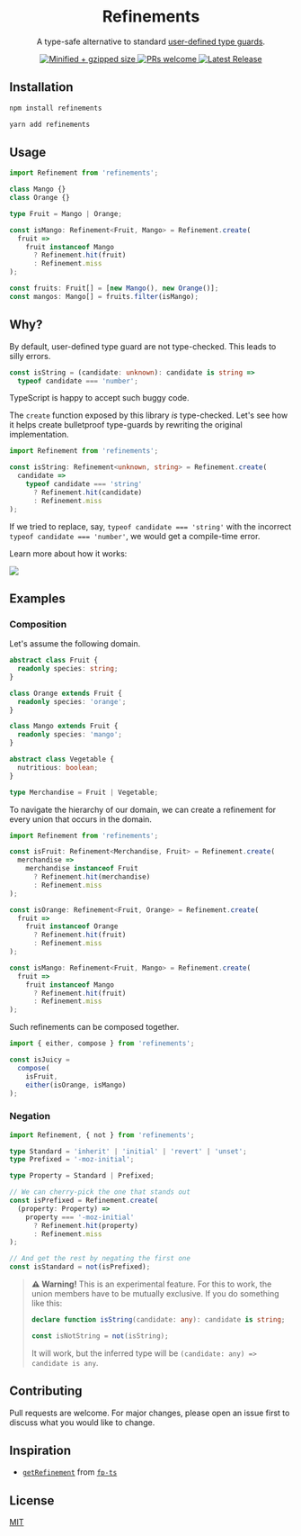 <h1 align="center">Refinements</h1>

<p align="center">A type-safe alternative to standard <a href="https://www.typescriptlang.org/docs/handbook/advanced-types.html#user-defined-type-guards">user-defined type guards</a>. </p>

<p align="center">
  <a href="Bundle size">
    <img alt="Minified + gzipped size" src="https://img.shields.io/bundlephobia/minzip/refinements?label=minified%20%2B%20gzipped&style=flat-square">
  </a>
  <a href="CONTRIBUTING.md">
    <img alt="PRs welcome" src="https://img.shields.io/badge/PRs-welcome-green.svg?style=flat-square">
  </a>
  <a href="https://www.npmjs.com/package/refinements">
    <img alt="Latest Release" src="https://img.shields.io/npm/v/refinements.svg?label=npm%40latest&style=flat-square">
  </a>
</p>

## Installation

```bash
npm install refinements
```

```bash
yarn add refinements
```

## Usage

<!-- prettier-ignore-start -->

```typescript
import Refinement from 'refinements';

class Mango {}
class Orange {}

type Fruit = Mango | Orange;

const isMango: Refinement<Fruit, Mango> = Refinement.create(
  fruit =>
    fruit instanceof Mango
      ? Refinement.hit(fruit)
      : Refinement.miss
);

const fruits: Fruit[] = [new Mango(), new Orange()];
const mangos: Mango[] = fruits.filter(isMango);
```

<!-- prettier-ignore-end -->

## Why?

By default, user-defined type guard are not type-checked. This leads to silly errors.

```typescript
const isString = (candidate: unknown): candidate is string =>
  typeof candidate === 'number';
```

TypeScript is happy to accept such buggy code.

The `create` function exposed by this library _is_ type-checked. Let's see how it helps create bulletproof type-guards by rewriting the original implementation.

<!-- prettier-ignore-start -->

```typescript
import Refinement from 'refinements';

const isString: Refinement<unknown, string> = Refinement.create(
  candidate =>
    typeof candidate === 'string'
      ? Refinement.hit(candidate)
      : Refinement.miss
);
```
<!-- prettier-ignore-end -->

If we tried to replace, say, `typeof candidate === 'string'` with the incorrect `typeof candidate === 'number'`, we would get a compile-time error.

Learn more about how it works:

[![](https://img.youtube.com/vi/StyKp5dgN_Y/0.jpg)](http://www.youtube.com/watch?v=StyKp5dgN_Y 'Karol Majewski — “Who Guards the Type Guards?”')

## Examples

### Composition

<!-- prettier-ignore-start -->

Let's assume the following domain.

```typescript
abstract class Fruit {
  readonly species: string;
}

class Orange extends Fruit {
  readonly species: 'orange';
}

class Mango extends Fruit {
  readonly species: 'mango';
}

abstract class Vegetable {
  nutritious: boolean;
}

type Merchandise = Fruit | Vegetable;
```

To navigate the hierarchy of our domain, we can create a refinement for every union that occurs in the domain.

```typescript
import Refinement from 'refinements';

const isFruit: Refinement<Merchandise, Fruit> = Refinement.create(
  merchandise =>
    merchandise instanceof Fruit
      ? Refinement.hit(merchandise)
      : Refinement.miss
);

const isOrange: Refinement<Fruit, Orange> = Refinement.create(
  fruit =>
    fruit instanceof Orange
      ? Refinement.hit(fruit)
      : Refinement.miss
);

const isMango: Refinement<Fruit, Mango> = Refinement.create(
  fruit =>
    fruit instanceof Mango
      ? Refinement.hit(fruit)
      : Refinement.miss
);
```

Such refinements can be composed together.

```typescript
import { either, compose } from 'refinements';

const isJuicy =
  compose(
    isFruit,
    either(isOrange, isMango)
);
```

<!-- prettier-ignore-end -->

### Negation

<!-- prettier-ignore-start -->

```typescript
import Refinement, { not } from 'refinements';

type Standard = 'inherit' | 'initial' | 'revert' | 'unset';
type Prefixed = '-moz-initial';

type Property = Standard | Prefixed;

// We can cherry-pick the one that stands out
const isPrefixed = Refinement.create(
  (property: Property) =>
    property === '-moz-initial'
      ? Refinement.hit(property)
      : Refinement.miss
);

// And get the rest by negating the first one
const isStandard = not(isPrefixed);
```

<!-- prettier-ignore-end -->

> **⚠️ Warning!** This is an experimental feature. For this to work, the union members have to be mutually exclusive. If you do something like this:
>
> ```typescript
> declare function isString(candidate: any): candidate is string;
>
> const isNotString = not(isString);
> ```
>
> It will work, but the inferred type will be `(candidate: any) => candidate is any`.

## Contributing

Pull requests are welcome. For major changes, please open an issue first to discuss what you would like to change.

## Inspiration

- [`getRefinement`](https://github.com/gcanti/fp-ts/blob/d87f622887dbe7239b6cbab50d287ee6289b82c9/src/Option.ts#L1120-L1139) from [`fp-ts`](https://github.com/gcanti/fp-ts/)

## License

[MIT](https://choosealicense.com/licenses/mit/)
